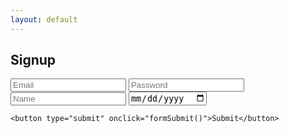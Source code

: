 ```yaml
---
layout: default
---
```


## Signup

 <div>
    <input type="text" id="email" name="email" placeholder="Email">
    <input type="password" id="password" name="password" required placeholder="Password">
    <input type="text" id="name" name="name" placeholder="Name">
    <input type="date" id="dob" name="dob" placeholder="MM-dd-yyyy">

    <button type="submit" onclick="formSubmit()">Submit</button>
</div>

<script type="text/javascript">
    if (sessionStorage["login"]){
      location.href = "{{site.baseurl}}";
    }

    function formSubmit() {
        let email = document.getElementById("email").value;
        let password = document.getElementById("password").value;
        let name = document.getElementById("name").value;
        let dob = document.getElementById("dob").value;

        var myHeaders = new Headers();
        myHeaders.append("Content-Type", "application/json");
        data = {email: email, password: password, name: name, dob: dob}
        var requestOptions = {
            method: 'POST',
            headers: myHeaders,
            credentials: 'include',
            redirect: 'follow',
            body: JSON.stringify(data)
        };
        fetch(`https://csatri1.tk/api/person/post`,requestOptions)
          .then(response => response.text())
          .then(result => {
              console.log(result);
              if (result == `${email} created successfully.`) {
                  alert("You are now signed up on YUMI!  Redirecting to login page.");
                  window.location.href = "{{site.baseurl}}/login";
              } else {
                  alert("Invalid data.  The email may already have an associated account.  Check formatting and try again!");
              }
          })
          .catch(error => console.log('error', error));
    }
</script>